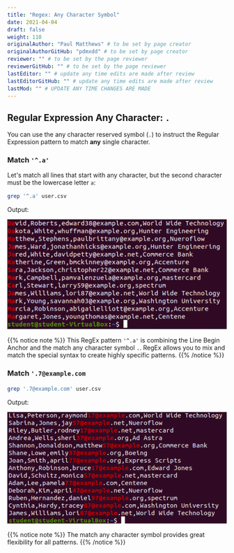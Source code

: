 ```yaml
---
title: "Regex: Any Character Symbol"
date: 2021-04-04
draft: false
weight: 110
originalAuthor: "Paul Matthews" # to be set by page creator
originalAuthorGitHub: "pdmxdd" # to be set by page creator
reviewer: "" # to be set by the page reviewer
reviewerGitHub: "" # to be set by the page reviewer
lastEditor: "" # update any time edits are made after review
lastEditorGitHub: "" # update any time edits are made after review
lastMod: "" # UPDATE ANY TIME CHANGES ARE MADE
---
```


## Regular Expression Any Character: `.`

You can use the any character reserved symbol (`.`) to instruct the Regular Expression pattern to match **any** single character.

### Match `'^.a'`

Let's match all lines that start with any character, but the second character must be the lowercase letter `a`:

```bash
grep '^.a' user.csv
```

Output:

![grep '^.a'](pictures/grep-any-character.png?classes=border)

{{% notice note %}}
This RegEx pattern `'^.a'` is combining the Line Begin Anchor and the match any character symbol `.`. RegEx allows you to mix and match the special syntax to create highly specific patterns.
{{% /notice %}}

### Match `'.7@example.com`

```bash
grep '.7@example.com' user.csv
```

Output:

![grep '.7@example'](pictures/grep-any-character-two.png?classes=border)

{{% notice note %}}
The match any character symbol provides great flexibility for all patterns.
{{% /notice %}}